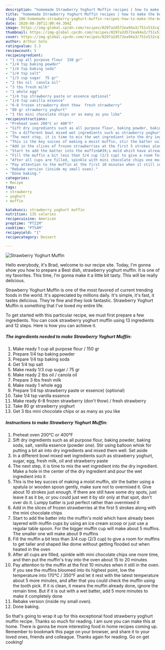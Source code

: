 ```yaml
---
description: "homemade Strawberry Yoghurt Muffin recipes | how to make the best Strawberry Yoghurt Muffin"
title: "homemade Strawberry Yoghurt Muffin recipes | how to make the best Strawberry Yoghurt Muffin"
slug: 206-homemade-strawberry-yoghurt-muffin-recipes-how-to-make-the-best-strawberry-yoghurt-muffin
date: 2020-08-30T11:00:44.394Z
image: https://img-global.cpcdn.com/recipes/0297a2d572ea94a3/751x532cq70/strawberry-yoghurt-muffin-recipe-main-photo.jpg
thumbnail: https://img-global.cpcdn.com/recipes/0297a2d572ea94a3/751x532cq70/strawberry-yoghurt-muffin-recipe-main-photo.jpg
cover: https://img-global.cpcdn.com/recipes/0297a2d572ea94a3/751x532cq70/strawberry-yoghurt-muffin-recipe-main-photo.jpg
author: Arthur Soto
ratingvalue: 3.3
reviewcount: 5
recipeingredient:
- "1 cup all purpose flour  150 gr"
- "1/4 tsp baking powder"
- "1/4 tsp baking soda"
- "1/4 tsp salt"
- "1/3 cup sugar  75 gr"
- "2 tbs oil  canola oil"
- "3 tbs fresh milk"
- "1 whole egg"
- "1/4 tsp strawberry paste or essence optional"
- "1/4 tsp vanilla essence"
- "6-8 frozen strawberry dont thow  fresh strawberry"
- "80 gr strawberry yoghurt"
- "3 tbs mini chocolate chips or as many as you like"
recipeinstructions:
- "Preheat oven 200°C or 400°F"
- "Sift dry ingredients such as all purpose flour, baking powder, baking soda, salt, vanilla essence (powder one). Stir using balloon whisk for putting a bit air into dry ingredients and mixed them well. Set aside"
- "In a different bowl mixed wet ingredients such as strawberry yoghurt, sugar, egg, fresh milk, oil and strawberry paste"
- "The next step, it is time to mix the wet ingredient into the dry ingredient. Make a hole in the center of the dry ingredient and pour the wet ingredient into it"
- "This is the key succes of making a moist muffin, stir the batter using a spatula or wooden spoon gently, make sure not to overmixed it. Give about 10 strokes just enough. If there are still have some dry spots, just leave it as it be, or you could just wet it by stir only at that spot, don&#39;t over do it. Lumpy batter is just perfect rather than overmixed it"
- "Add in the slices of frozen strawberries at the first 5 strokes along with the mini chocolate chips"
- "Start to add the batter into the muffin&#39;s mold which have already been layered with muffin cups by using an ice cream scoop or just use a regular table spoon. For the bigger muffin cup will make about 5 muffins. The smaller one will make about 9 muffins"
- "Fill the muffin a bit less than 3/4 cup (2/3 cup) to give a room for muffins to get taller and shaped like dome without getting flooded out when heated in the oven"
- "After all cups are filled, spinkle with mini chocolate chips one more time, and then put the muffin&#39;s tray into the oven about 15 to 20 minutes"
- "Pay attention to the muffin at the first 10 minutes when it still in the oven. If you see the muffins bloomed into its highest point, low the temperature into 170°C / 350°F and let it rest with the latest temperature about 5 more minutes, and after that you could check the muffin using the tooth pick. If it is clean, it means the muffin already done, ignore the remain time. But if it is out with a wet batter, add 5 more minutes to make it completely done"
- "Rebake version (inside my small oven)."
- "Done baking."
categories:
- Recipe
tags:
- strawberry
- yoghurt
- muffin

katakunci: strawberry yoghurt muffin 
nutrition: 135 calories
recipecuisine: American
preptime: "PT21M"
cooktime: "PT54M"
recipeyield: "1"
recipecategory: Dessert

---
```



![Strawberry Yoghurt Muffin](https://img-global.cpcdn.com/recipes/0297a2d572ea94a3/751x532cq70/strawberry-yoghurt-muffin-recipe-main-photo.jpg)

Hello everybody, it's Brad, welcome to our recipe site. Today, I'm gonna show you how to prepare a Best dish, strawberry yoghurt muffin. It is one of my favorites. This time, I'm gonna make it a little bit tasty. This will be really delicious.



Strawberry Yoghurt Muffin is one of the most favored of current trending foods in the world. It's appreciated by millions daily. It's simple, it's fast, it tastes delicious. They're fine and they look fantastic. Strawberry Yoghurt Muffin is something that I've loved my entire life.


To get started with this particular recipe, we must first prepare a few ingredients. You can cook strawberry yoghurt muffin using 13 ingredients and 12 steps. Here is how you can achieve it.

<!--inarticleads1-->

##### The ingredients needed to make Strawberry Yoghurt Muffin:

1. Make ready 1 cup all purpose flour / 150 gr
1. Prepare 1/4 tsp baking powder
1. Prepare 1/4 tsp baking soda
1. Get 1/4 tsp salt
1. Make ready 1/3 cup sugar / 75 gr
1. Make ready 2 tbs oil / canola oil
1. Prepare 3 tbs fresh milk
1. Make ready 1 whole egg
1. Prepare 1/4 tsp strawberry paste or essence) (optional)
1. Take 1/4 tsp vanilla essence
1. Make ready 6-8 frozen strawberry (don&#39;t thow) / fresh strawberry
1. Take 80 gr strawberry yoghurt
1. Get 3 tbs mini chocolate chips or as many as you like




<!--inarticleads2-->

##### Instructions to make Strawberry Yoghurt Muffin:

1. Preheat oven 200°C or 400°F
1. Sift dry ingredients such as all purpose flour, baking powder, baking soda, salt, vanilla essence (powder one). Stir using balloon whisk for putting a bit air into dry ingredients and mixed them well. Set aside
1. In a different bowl mixed wet ingredients such as strawberry yoghurt, sugar, egg, fresh milk, oil and strawberry paste
1. The next step, it is time to mix the wet ingredient into the dry ingredient. Make a hole in the center of the dry ingredient and pour the wet ingredient into it
1. This is the key succes of making a moist muffin, stir the batter using a spatula or wooden spoon gently, make sure not to overmixed it. Give about 10 strokes just enough. If there are still have some dry spots, just leave it as it be, or you could just wet it by stir only at that spot, don&#39;t over do it. Lumpy batter is just perfect rather than overmixed it
1. Add in the slices of frozen strawberries at the first 5 strokes along with the mini chocolate chips
1. Start to add the batter into the muffin&#39;s mold which have already been layered with muffin cups by using an ice cream scoop or just use a regular table spoon. For the bigger muffin cup will make about 5 muffins. The smaller one will make about 9 muffins
1. Fill the muffin a bit less than 3/4 cup (2/3 cup) to give a room for muffins to get taller and shaped like dome without getting flooded out when heated in the oven
1. After all cups are filled, spinkle with mini chocolate chips one more time, and then put the muffin&#39;s tray into the oven about 15 to 20 minutes
1. Pay attention to the muffin at the first 10 minutes when it still in the oven. If you see the muffins bloomed into its highest point, low the temperature into 170°C / 350°F and let it rest with the latest temperature about 5 more minutes, and after that you could check the muffin using the tooth pick. If it is clean, it means the muffin already done, ignore the remain time. But if it is out with a wet batter, add 5 more minutes to make it completely done
1. Rebake version (inside my small oven).
1. Done baking.




So that's going to wrap it up for this exceptional food strawberry yoghurt muffin recipe. Thanks so much for reading. I am sure you can make this at home. There is gonna be more interesting food in home recipes coming up. Remember to bookmark this page on your browser, and share it to your loved ones, friends and colleague. Thanks again for reading. Go on get cooking!
